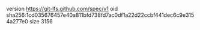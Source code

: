 version https://git-lfs.github.com/spec/v1
oid sha256:1cd035676457e40a811bfd738fd7ac0df1a22d22ccbf441dec6c9e3154a277e0
size 3156
